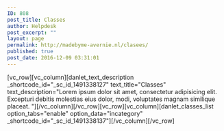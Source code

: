 ```yaml
---
ID: 808
post_title: Classes
author: Helpdesk
post_excerpt: ""
layout: page
permalink: http://madebyme-avernie.nl/clasees/
published: true
post_date: 2016-12-09 03:31:01
---
```

[vc_row][vc_column][danlet_text_description _shortcode_id="_sc_id_1491338127" text_title="Classes" text_description="Lorem ipsum dolor sit amet, consectetur adipisicing elit. Excepturi debitis molestias eius dolor, modi, voluptates magnam similique placeat.
"][/vc_column][/vc_row][vc_row][vc_column][danlet_classes_list option_tabs="enable" option_data="incategory" _shortcode_id="_sc_id_1491338137"][/vc_column][/vc_row]